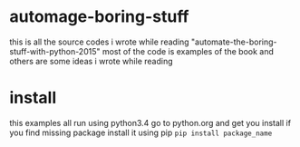 # automage-boring-stuff
this is all the source codes i wrote while reading "automate-the-boring-stuff-with-python-2015" most of the code is examples of the book and others are some ideas i wrote while reading

# install
this examples all run using python3.4 go to python.org and get you install
if you find missing package install it using pip `pip install package_name`
